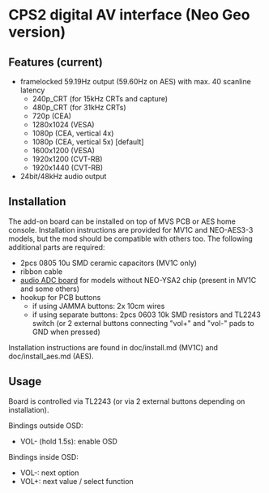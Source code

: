 CPS2 digital AV interface (Neo Geo version)
==============

Features (current)
--------------------------
* framelocked 59.19Hz output (59.60Hz on AES) with max. 40 scanline latency
  * 240p_CRT (for 15kHz CRTs and capture)
  * 480p_CRT (for 31kHz CRTs)
  * 720p (CEA)
  * 1280x1024 (VESA)
  * 1080p (CEA, vertical 4x)
  * 1080p (CEA, vertical 5x) [default]
  * 1600x1200 (VESA)
  * 1920x1200 (CVT-RB)
  * 1920x1440 (CVT-RB)
* 24bit/48kHz audio output

Installation
--------------------------
The add-on board can be installed on top of MVS PCB or AES home console. Installation instructions are provided for MV1C and NEO-AES3-3 models, but the mod should be compatible with others too. The following additional parts are required:

* 2pcs 0805 10u SMD ceramic capacitors (MV1C only)
* ribbon cable
* [audio ADC board](../../pcb_neogeo_aadc) for models without NEO-YSA2 chip (present in MV1C and some others)
* hookup for PCB buttons
  * if using JAMMA buttons: 2x 10cm wires
  * if using separate buttons: 2pcs 0603 10k SMD resistors and TL2243 switch (or 2 external buttons connecting "vol+" and "vol-" pads to GND when pressed)

Installation instructions are found in doc/install.md (MV1C) and doc/install_aes.md (AES).

Usage
--------------------------
Board is controlled via TL2243 (or via 2 external buttons depending on installation).

Bindings outside OSD:
* VOL- (hold 1.5s): enable OSD

Bindings inside OSD:
* VOL-: next option
* VOL+: next value / select function
